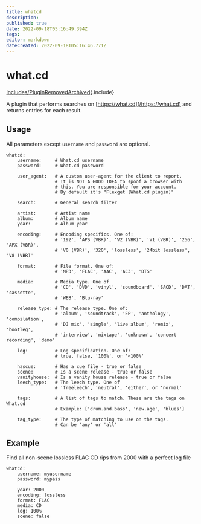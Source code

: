 ```yaml
---
title: whatcd
description: 
published: true
date: 2022-09-18T05:16:49.394Z
tags: 
editor: markdown
dateCreated: 2022-09-18T05:16:46.771Z
---
```


# what.cd
[Includes/PluginRemovedArchived](/Includes/PluginRemovedArchived){.include}

A plugin that performs searches on [https://what.cd](/https://what.cd) and returns entries for each result.

## Usage
All parameters except `username` and `password` are optional.

```
whatcd:
    username:     # What.cd username
    password:     # What.cd password

    user_agent:   # A custom user-agent for the client to report.
                  # It is NOT A GOOD IDEA to spoof a browser with
                  # this. You are responsible for your account.
                  # By default it's "Flexget (What.cd plugin)"

    search:       # General search filter

    artist:       # Artist name
    album:        # Album name
    year:         # Album year

    encoding:     # Encoding specifics. One of:
                  # '192', 'APS (VBR)', 'V2 (VBR)', 'V1 (VBR)', '256', 'APX (VBR)',
                  # 'V0 (VBR)', '320', 'lossless', '24bit lossless', 'V8 (VBR)'

    format:       # File format. One of:
                  # 'MP3', 'FLAC', 'AAC', 'AC3', 'DTS'

    media:        # Media type. One of
                  # 'CD', 'DVD', 'vinyl', 'soundboard', 'SACD', 'DAT', 'cassette',
                  # 'WEB', 'Blu-ray'

    release_type: # The release type. One of:
                  # 'album', 'soundtrack', 'EP', 'anthology', 'compilation',
                  # 'DJ mix', 'single', 'live album', 'remix', 'bootleg',
                  # 'interview', 'mixtape', 'unknown', 'concert recording', 'demo'

    log:          # Log specification. One of:
                  # true, false, '100%', or '<100%'

    hascue:       # Has a cue file - true or false
    scene:        # Is a scene release - true or false
    vanityhouse:  # Is a vanity house release - true or false
    leech_type:   # The leech type. One of
                  # 'freeleech', 'neutral', 'either', or 'normal'

    tags:         # A list of tags to match. These are the tags on What.cd
                  # Example: ['drum.and.bass', 'new.age', 'blues']

    tag_type:     # The type of matching to use on the tags.
                  # Can be 'any' or 'all'
```

## Example
Find all non-scene lossless FLAC CD rips from 2000 with a perfect log file

```
whatcd:
    username: myusername
    password: mypass

    year: 2000
    encoding: lossless
    format: FLAC
    media: CD
    log: 100%
    scene: false
```